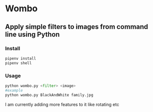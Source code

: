 # Wombo
## Apply simple filters to images from command line using Python

### Install
````bash
pipenv install
pipenv shell
````
### Usage
````python
python wombo.py <filter> <image>
#example
python wombo.py BlackAndWhite family.jpg
````

I am currently adding more features to it like rotating etc
